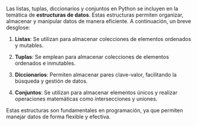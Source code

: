 Las listas, tuplas, diccionarios y conjuntos en Python se incluyen en la temática de **estructuras de datos**. Estas estructuras permiten organizar, almacenar y manipular datos de manera eficiente. A continuación, un breve desglose:

1. **Listas**: Se utilizan para almacenar colecciones de elementos ordenados y mutables.

2. **Tuplas**: Se emplean para almacenar colecciones de elementos ordenados e inmutables.

3. **Diccionarios**: Permiten almacenar pares clave-valor, facilitando la búsqueda y gestión de datos.

4. **Conjuntos**: Se utilizan para almacenar elementos únicos y realizar operaciones matemáticas como intersecciones y uniones.

Estas estructuras son fundamentales en programación, ya que permiten manejar datos de forma flexible y efectiva.
